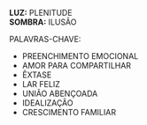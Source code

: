 **LUZ:** PLENITUDE  
**SOMBRA:** ILUSÃO

PALAVRAS-CHAVE:
- PREENCHIMENTO EMOCIONAL
- AMOR PARA COMPARTILHAR
- ÊXTASE
- LAR FELIZ
- UNIÃO ABENÇOADA
- IDEALIZAÇÃO
- CRESCIMENTO FAMILIAR